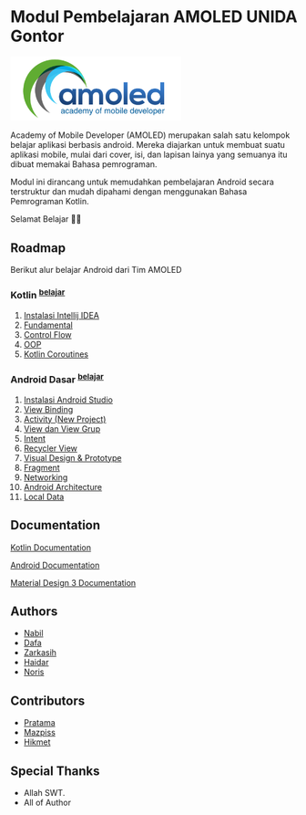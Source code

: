 # Modul Pembelajaran AMOLED UNIDA Gontor

<img src="https://github.com/Study-Club-Unida/assets/blob/main/%23AMOLED.PNG" width="300">

Academy of Mobile Developer (AMOLED) merupakan salah satu kelompok belajar aplikasi berbasis android. Mereka diajarkan untuk membuat suatu aplikasi mobile, mulai dari cover, isi, dan lapisan lainya yang semuanya itu dibuat memakai Bahasa pemrograman.

Modul ini dirancang untuk memudahkan pembelajaran Android secara terstruktur dan mudah dipahami dengan menggunakan Bahasa Pemrograman Kotlin.

Selamat Belajar ✍🏼

## Roadmap

Berikut alur belajar Android dari Tim AMOLED

### Kotlin <sup>[belajar](https://github.com/Study-Club-Unida/AMOLED/blob/main/Kotlin/Modul%20Kotlin.md) </sup>

1. [Instalasi Intellij IDEA](https://github.com/Study-Club-Unida/AMOLED/blob/main/Kotlin/Modul%20Kotlin.md#instalasi-intellij-idea)
2. [Fundamental](https://github.com/Study-Club-Unida/AMOLED/blob/main/Kotlin/Modul%20Kotlin.md#fundamental)
3. [Control Flow](https://github.com/Study-Club-Unida/AMOLED/blob/main/Kotlin/Modul%20Kotlin.md#control-flow)
4. [OOP](https://github.com/Study-Club-Unida/AMOLED/blob/main/Kotlin/Modul%20Kotlin.md#object-oriented-programming)
5. [Kotlin Coroutines](https://github.com/Study-Club-Unida/AMOLED/blob/main/Kotlin/Modul%20Kotlin.md#kotlin-corountines)

### Android Dasar <sup>[belajar](https://github.com/Study-Club-Unida/AMOLED/blob/main/Android/Modul%20Android.md) </sup>

1. [Instalasi Android Studio](https://github.com/Study-Club-Unida/AMOLED/blob/main/Android/Modul%20Android.md#instalasi-android-studio)
2. [View Binding]()
3. [Activity (New Project)]()
4. [View dan View Grup]()
5. [Intent]()
6. [Recycler View]()
7. [Visual Design & Prototype]()
8. [Fragment]()
9. [Networking]()
10. [Android Architecture]()
11. [Local Data]()

## Documentation

[Kotlin Documentation](https://kotlinlang.org/docs/home.html)

[Android Documentation](https://developer.android.com/docs)

[Material Design 3 Documentation](https://m3.material.io/)

## Authors
- [Nabil]()
- [Dafa]()
- [Zarkasih]()
- [Haidar]()
- [Noris]()

## Contributors
- [Pratama](https://github.com/ardenaAfif)
- [Mazpiss](https://github.com/MazpissVisual)
- [Hikmet](https://github.com/ahikmatyar18)

## Special Thanks
- Allah SWT.
- All of Author
